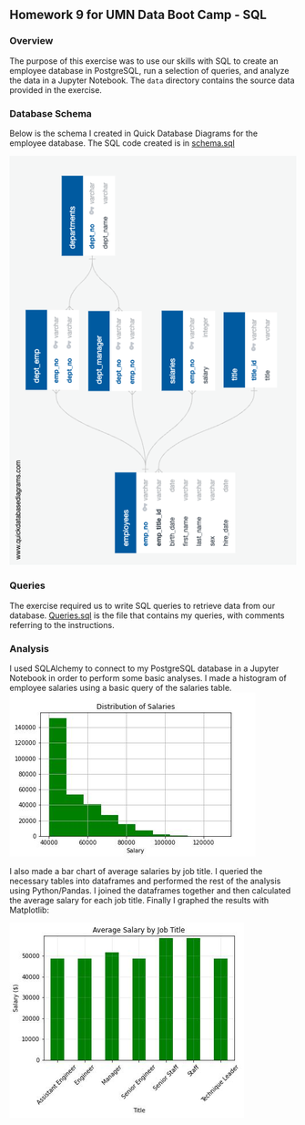 ## Homework 9 for UMN Data Boot Camp - SQL

### Overview
The purpose of this exercise was to use our skills with SQL to create an employee database in PostgreSQL, run a selection of queries, and analyze the data in a Jupyter Notebook. The `data` directory contains the source data provided in the exercise.

### Database Schema
Below is the schema I created in Quick Database Diagrams for the employee database. The SQL code created is in [schema.sql](schema.sql)

![database schema](employee_db.png)

### Queries

The exercise required us to write SQL queries to retrieve data from our database. [Queries.sql](queries.sql) is the file that contains my queries, with comments referring to the instructions.

### Analysis
I used SQLAlchemy to connect to my PostgreSQL database in a Jupyter Notebook in order to perform some basic analyses. I made a histogram of employee salaries using a basic query of the salaries table.
![salary histogram](salary_distribution.jpg) 

I also made a bar chart of average salaries by job title. I queried the necessary tables into dataframes and performed the rest of the analysis using Python/Pandas. I joined the dataframes together and then calculated the average salary for each job title. Finally I graphed the results with Matplotlib:

![average salary by job title](avg_salary_by_title.jpg)
